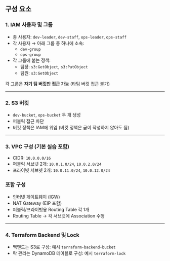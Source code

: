 ## 구성 요소

### 1. IAM 사용자 및 그룹

- 총 사용자: `dev-leader`, `dev-staff`, `ops-leader`, `ops-staff`
- 각 사용자 → 아래 그룹 중 하나에 소속:
    - `dev-group`
    - `ops-group`
- 각 그룹에 붙는 정책:
    - 팀장: `s3:GetObject`, `s3:PutObject`
    - 팀원: `s3:GetObject`

각 그룹은 **자기 팀 버킷만 접근 가능** (타팀 버킷 접근 불가)

---

### 2. S3 버킷

- `dev-bucket`, `ops-bucket` 두 개 생성
- 퍼블릭 접근 차단
- 버킷 정책은 IAM에 위임 (버킷 정책은 굳이 작성하지 않아도 됨)

---

### 3. VPC 구성 (기본 실습 포함)

- CIDR: `10.0.0.0/16`
- 퍼블릭 서브넷 2개: `10.0.1.0/24`, `10.0.2.0/24`
- 프라이빗 서브넷 2개: `10.0.11.0/24`, `10.0.12.0/24`

### 포함 구성

- 인터넷 게이트웨이 (IGW)
- NAT Gateway (EIP 포함)
- 퍼블릭/프라이빗용 Routing Table 각 1개
- Routing Table → 각 서브넷에 Association 수행

---

### 4. Terraform Backend 및 Lock

- 백엔드는 S3로 구성: 예시 `terraform-backend-bucket`
- 락 관리는 DynamoDB 테이블로 구성: 예시 `terraform-lock`
